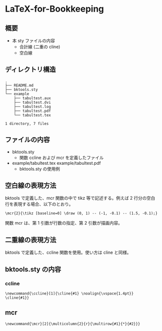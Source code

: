# LaTeX-for-Bookkeeping

## 概要

- 本 sty ファイルの内容
    - 合計線 (二重の cline)
    - 空白線

## ディレクトリ構造

```
.
├── README.md
├── bktools.sty
└── example
    ├── tabultest.aux
    ├── tabultest.dvi
    ├── tabultest.log
    ├── tabultest.pdf
    └── tabultest.tex

1 directory, 7 files
```

## ファイルの内容

- bktools.sty
    - 関数 ccline および mcr を定義したファイル
- example/tabultest.tex example/tabultest.pdf
    - bktools.sty の使用例

## 空白線の表現方法

bktools で定義した、mcr 関数の中で tikz 等で記述する。例えば 2 行分の空白行を表現する場合、以下のとおり。

```
\mcr{2}{\tikz [baseline=0] \draw (0, 1) -- (-1, -0.1) -- (1.5, -0.1);}
```

関数 mcr は、第 1 引数が行数の指定、第 2 引数が描画内容。

## 二重線の表現方法

bktools で定義した、ccline 関数を使用。使い方は cline と同様。

## bktools.sty の内容

### ccline

```
\newcommand{\ccline}[1]{\cline{#1} \noalign{\vspace{1.4pt}} \cline{#1}}
```

## mcr

```
\newcommand{\mcr}[2]{\multicolumn{2}{r}{\multirow{#1}{*}{#2}}}
```

